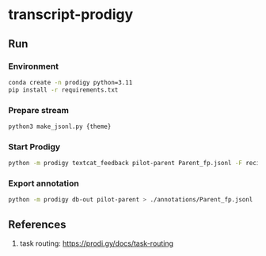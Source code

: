 # transcript-prodigy

## Run
### Environment
```sh
conda create -n prodigy python=3.11
pip install -r requirements.txt
```

### Prepare stream
```sh
python3 make_jsonl.py {theme}
```

### Start Prodigy
```sh
python -m prodigy textcat_feedback pilot-parent Parent_fp.jsonl -F recipe.py
```

### Export annotation
```sh
python -m prodigy db-out pilot-parent > ./annotations/Parent_fp.jsonl
```

## References
1. task routing: https://prodi.gy/docs/task-routing
